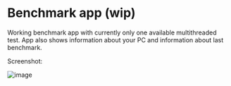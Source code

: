 # Benchmark app (wip)

Working benchmark app with currently only one available multithreaded test. App also shows information about your PC and information about last benchmark.

Screenshot:

![image](https://user-images.githubusercontent.com/19817784/117896739-85e8f080-b2c1-11eb-8e11-bb3fac5dd291.png)
